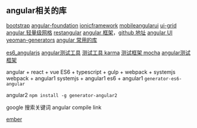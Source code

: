 
## angular相关的库

[bootstrap](http://angular-ui.github.io/bootstrap/)
[angular-foundation](http://pineconellc.github.io/angular-foundation/)
[ionicframework](http://ionicframework.com/)
[mobileangularui](http://mobileangularui.com/)
[ui-grid](http://ui-grid.info/)
[angular 轻量级网格](https://github.com/akoenig/angular-deckgrid)
[restangular](https://github.com/mgonto/restangular)
[angular 框架](https://www.firebase.com/)，[github 地址](https://github.com/firebase/angularfire)
[angular UI](http://angular-ui.github.io/)
[yeoman-generators](http://yeoman.io/generators/)
[angular 常用的库](http://www.oschina.net/p/angular-file-upload)

[es6_angularjs](http://blog.csdn.net/fengyinchao/article/details/51452109)
[angular测试工具](https://github.com/angular/protractor)
[测试工具 karma](https://github.com/karma-runner/karma)
[测试框架 mocha](https://github.com/mochajs/mocha)
[angular测试框架](https://github.com/jasmine/jasmine)


angular + react + vue
ES6 + typescript + gulp + webpack + systemjs
webpack + angular1
systemjs + angular1
es6 + angular1  `generator-es6-angular`

angular2  `npm install -g generator-angular2`

google 搜索关键词 angular compile link

[ember](http://emberjs.com/)
